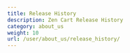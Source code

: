 ```yaml
---
title: Release History
description: Zen Cart Release History
category: about_us
weight: 10
url: /user/about_us/release_history/
---
```

